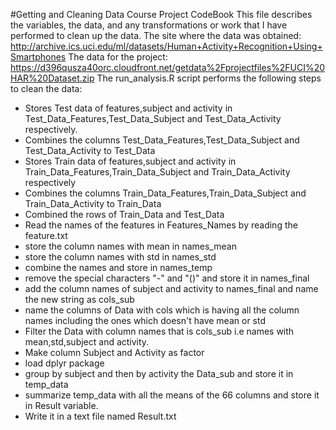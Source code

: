#Getting and Cleaning Data Course Project CodeBook
This file describes the variables, the data, and any transformations or work that I have performed to clean up the data.
The site where the data was obtained:
  http://archive.ics.uci.edu/ml/datasets/Human+Activity+Recognition+Using+Smartphones
  The data for the project:
  https://d396qusza40orc.cloudfront.net/getdata%2Fprojectfiles%2FUCI%20HAR%20Dataset.zip
  The run_analysis.R script performs the following steps to clean the data:
  * Stores Test data of features,subject and activity in Test_Data_Features,Test_Data_Subject and Test_Data_Activity respectively.
  * Combines the columns Test_Data_Features,Test_Data_Subject and Test_Data_Activity to Test_Data 
  * Stores Train data of features,subject and activity in Train_Data_Features,Train_Data_Subject and Train_Data_Activity respectively
  * Combines the columns Train_Data_Features,Train_Data_Subject and Train_Data_Activity to Train_Data
  * Combined the rows of Train_Data and Test_Data
  * Read the names of the features in Features_Names by reading the feature.txt
  * store the column names with mean in names_mean
  * store the column names with std in names_std
  * combine the names and store in names_temp
  * remove the special characters "-" and "()" and store it in names_final
  * add the column names of subject and activity to names_final and name the new string as cols_sub
  * name the columns of Data with cols which is having all the column names including the ones which doesn't have mean or std
  * Filter the Data with column names that is cols_sub i.e names with mean,std,subject and activity.
  * Make column Subject and Activity as factor
  * load dplyr package
  * group by subject and then by activity the Data_sub and store it in temp_data
  * summarize temp_data with all the means of the 66 columns and store it in Result variable.
  * Write it in a text file named Result.txt
